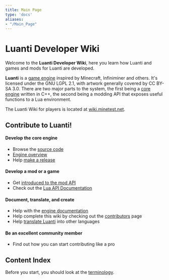 ```yaml
---
title: Main Page
type: 'docs'
aliases:
- "/Main_Page"
---
```


# Luanti Developer Wiki

Welcome to the **Luanti Developer Wiki**, here you learn how Luanti and games and mods for Luanti are developed.

**Luanti** is a [game engine](https://en.wikipedia.org/wiki/Game_engine) inspired by Minecraft, Infiniminer and others. It's licensed under the GNU LGPL 2.1, with artwork generally covered by CC BY-SA 3.0. There are two major parts to the system, the first being a [core engine](/Engine/Structure "Engine structure") written in C++, the second being a modding API that exposes useful functions to a Lua environment.

The Luanti Wiki for players is located at [wiki.minetest.net](https://wiki.minetest.net/).

Contribute to Luanti!
---------------------

#### Develop the core engine
* Browse the [source code](https://github.com/minetest/minetest)
* [Engine overview](/Engine)
* Help [make a release](/Releasing_Luanti)

#### Develop a mod or a game
* Get [introduced to the mod API](/Modding_Intro)
* Check out the [Lua API Documentation](https://github.com/minetest/minetest/blob/master/doc/lua_api.md)

#### Document, translate, and create
* Help with the [engine documentation](/Engine)
* Help complete this wiki by checking out the [contributors](https://github.com/wsor4035/devwiki/graphs/contributors) page
* Help [translate Luanti](/Translation) into other languages

#### Be an excellent community member
* Find out how you can start contributing like a pro

Content Index
-------------

Before you start, you should look at the [terminology](https://wiki.minetest.net/Terminology).
